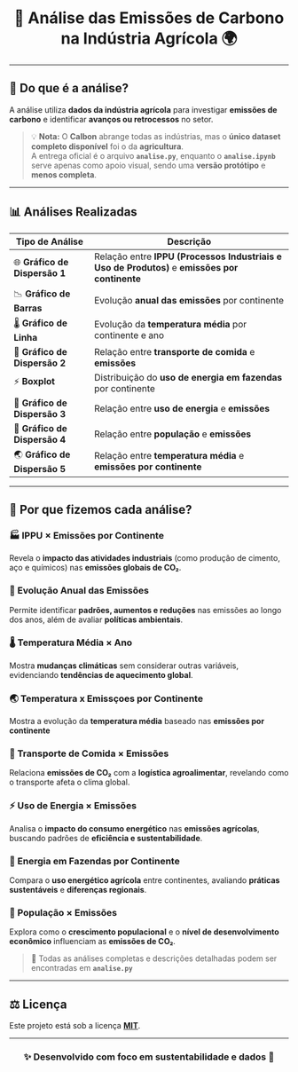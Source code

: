 <h1 align="center">🌱 Análise das Emissões de Carbono na Indústria Agrícola 🌍</h1>

---

## 📖 Do que é a análise?

A análise utiliza **dados da indústria agrícola** para investigar **emissões de carbono** e identificar **avanços ou retrocessos** no setor.  

> 💡 **Nota:** O **Calbon** abrange todas as indústrias, mas o **único dataset completo disponível** foi o da **agricultura**.  
> A entrega oficial é o arquivo **`analise.py`**, enquanto o **`analise.ipynb`** serve apenas como apoio visual, sendo uma **versão protótipo** e **menos completa**.

---

## 📊 Análises Realizadas

| Tipo de Análise | Descrição |
|------------------|------------|
| 🌐 **Gráfico de Dispersão 1** | Relação entre **IPPU (Processos Industriais e Uso de Produtos)** e **emissões por continente** |
| 📉 **Gráfico de Barras** | Evolução **anual das emissões** por continente |
| 🌡️ **Gráfico de Linha** | Evolução da **temperatura média** por continente e ano |
| 🚚 **Gráfico de Dispersão 2** | Relação entre **transporte de comida** e **emissões** |
| ⚡ **Boxplot** | Distribuição do **uso de energia em fazendas** por continente |
| 🔋 **Gráfico de Dispersão 3** | Relação entre **uso de energia** e **emissões** |
| 👥 **Gráfico de Dispersão 4** | Relação entre **população** e **emissões** |
|🌏 **Gráfico de Dispersão 5**| Relação entre **temperatura média** e **emissões por continente**| 

---

## 💬 Por que fizemos cada análise?

### 🏭 IPPU × Emissões por Continente  
Revela o **impacto das atividades industriais** (como produção de cimento, aço e químicos) nas **emissões globais de CO₂**.

### 📆 Evolução Anual das Emissões  
Permite identificar **padrões, aumentos e reduções** nas emissões ao longo dos anos, além de avaliar **políticas ambientais**.

### 🌡️ Temperatura Média × Ano  
Mostra **mudanças climáticas** sem considerar outras variáveis, evidenciando **tendências de aquecimento global**.

### 🌏 Temperatura x Emissçoes por Continente
Mostra a evolução da **temperatura média** baseado nas **emissões por continente**

### 🚜 Transporte de Comida × Emissões  
Relaciona **emissões de CO₂** com a **logística agroalimentar**, revelando como o transporte afeta o clima global.

### ⚡ Uso de Energia × Emissões  
Analisa o **impacto do consumo energético** nas **emissões agrícolas**, buscando padrões de **eficiência e sustentabilidade**.

### 🌾 Energia em Fazendas por Continente  
Compara o **uso energético agrícola** entre continentes, avaliando **práticas sustentáveis** e **diferenças regionais**.

### 👥 População × Emissões  
Explora como o **crescimento populacional** e o **nível de desenvolvimento econômico** influenciam as **emissões de CO₂**.

> 📁 Todas as análises completas e descrições detalhadas podem ser encontradas em **`analise.py`**

---

## ⚖️ Licença

Este projeto está sob a licença [**MIT**](https://choosealicense.com/licenses/mit/).  

---

<h3 align="center">✨ Desenvolvido com foco em sustentabilidade e dados 🌿</h3>
